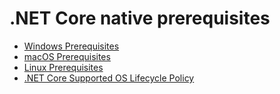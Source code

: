.NET Core native prerequisites
==============================

* [Windows Prerequisites](https://docs.microsoft.com/dotnet/core/install/dependencies?pivots=os-windows)
* [macOS Prerequisites](https://docs.microsoft.com/dotnet/core/install/dependencies?pivots=os-macos)
* [Linux Prerequisites](https://docs.microsoft.com/dotnet/core/install/dependencies?pivots=os-linux)
* [.NET Core Supported OS Lifecycle Policy](https://github.com/dotnet/core/blob/master/os-lifecycle-policy.md)
